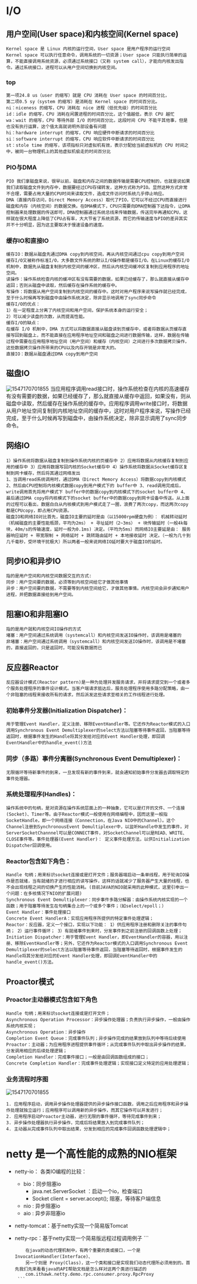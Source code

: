 # I/O
## 用户空间(User space)和内核空间(Kernel space)
    Kernel space 是 Linux 内核的运行空间，User space 是用户程序的运行空间
    Kernel space 可以执行任意命令，调用系统的一切资源；User space 只能执行简单的运算，不能直接调用系统资源，必须通过系统接口（又称 system call），才能向内核发出指令。通过系统接口，进程可以从用户空间切换到内核空间。
### top 
    第一项24.8 us（user 的缩写）就是 CPU 消耗在 User space 的时间百分比，
    第二项0.5 sy（system 的缩写）是消耗在 Kernel space 的时间百分比。
    ni：niceness 的缩写，CPU 消耗在 nice 进程（低优先级）的时间百分比
    id：idle 的缩写，CPU 消耗在闲置进程的时间百分比，这个值越低，表示 CPU 越忙
    wa：wait 的缩写，CPU 等待外部 I/O 的时间百分比，这段时间 CPU 不能干其他事，但是也没有执行运算，这个值太高就说明外部设备有问题
    hi：hardware interrupt 的缩写，CPU 响应硬件中断请求的时间百分比
    si：software interrupt 的缩写，CPU 响应软件中断请求的时间百分比
    st：stole time 的缩写，该项指标只对虚拟机有效，表示分配给当前虚拟机的 CPU 时间之中，被同一台物理机上的其他虚拟机偷走的时间百分比
### PIO与DMA
    PIO 我们拿磁盘来说，很早以前，磁盘和内存之间的数据传输是需要CPU控制的，也就是说如果我们读取磁盘文件到内存中，数据要经过CPU存储转发，这种方式称为PIO。显然这种方式非常不合理，需要占用大量的CPU时间来读取文件，造成文件访问时系统几乎停止响应。
    DMA（直接内存访问，Direct Memory Access）取代了PIO，它可以不经过CPU而直接进行磁盘和内存（内核空间）的数据交换。在DMA模式下，CPU只需要向DMA控制器下达指令，让DMA控制器来处理数据的传送即可，DMA控制器通过系统总线来传输数据，传送完毕再通知CPU，这样就在很大程度上降低了CPU占有率，大大节省了系统资源，而它的传输速度与PIO的差异其实并不十分明显，因为这主要取决于慢速设备的速度。
### 缓存IO和直接IO
    缓存IO：数据从磁盘先通过DMA copy到内核空间，再从内核空间通过cpu copy到用户空间
    缓存I/O又被称作标准I/O，大多数文件系统的默认I/O操作都是缓存I/O。在Linux的缓存I/O机制中，数据先从磁盘复制到内核空间的缓冲区，然后从内核空间缓冲区复制到应用程序的地址空间。
    读操作：操作系统检查内核的缓冲区有没有需要的数据，如果已经缓存了，那么就直接从缓存中返回；否则从磁盘中读取，然后缓存在操作系统的缓存中。
    写操作：将数据从用户空间复制到内核空间的缓存中。这时对用户程序来说写操作就已经完成，至于什么时候再写到磁盘中由操作系统决定，除非显示地调用了sync同步命令
    缓存I/O的优点：
    1）在一定程度上分离了内核空间和用户空间，保护系统本身的运行安全；
    2）可以减少读盘的次数，从而提高性能。
    缓存I/O的缺点：
    在缓存 I/O 机制中，DMA 方式可以将数据直接从磁盘读到页缓存中，或者将数据从页缓存直接写回到磁盘上，而不能直接在应用程序地址空间和磁盘之间进行数据传输，这样，数据在传输过程中需要在应用程序地址空间（用户空间）和缓存（内核空间）之间进行多次数据拷贝操作，这些数据拷贝操作所带来的CPU以及内存开销是非常大的。
    直接IO：数据从磁盘通过DMA copy到用户空间
## 磁盘IO
![1547170701855](./images/diskIo.jpg)
    当应用程序调用read接口时，操作系统检查在内核的高速缓存有没有需要的数据，如果已经缓存了，那么就直接从缓存中返回，如果没有，则从磁盘中读取，然后缓存在操作系统的缓存中。应用程序调用write接口时，将数据从用户地址空间复制到内核地址空间的缓存中，这时对用户程序来说，写操作已经完成，至于什么时候再写到磁盘中，由操作系统决定，除非显示调用了sync同步命令。
## 网络IO
    1）操作系统将数据从磁盘复制到操作系统内核的页缓存中 2）应用将数据从内核缓存复制到应用的缓存中 3）应用将数据写回内核的Socket缓存中 4）操作系统将数据从Socket缓存区复制到网卡缓存，然后将其通过网络发出
    1、当调用read系统调用时，通过DMA（Direct Memory Access）将数据copy到内核模式 2、然后由CPU控制将内核模式数据copy到用户模式下的 buffer中 3、read调用完成后，write调用首先将用户模式下 buffer中的数据copy到内核模式下的socket buffer中 4、最后通过DMA copy将内核模式下的socket buffer中的数据copy到网卡设备中传送。从上面的过程可以看出，数据白白从内核模式到用户模式走了一圈，浪费了两次copy，而这两次copy都是CPUcopy，即占用CPU资源。
    磁盘IO和网络IO对比首先，磁盘IO主要的延时是由（以15000rpm硬盘为例）： 机械转动延时（机械磁盘的主要性能瓶颈，平均为2ms） + 寻址延时（2~3ms） + 块传输延时（一般4k每块，40m/s的传输速度，延时一般为0.1ms) 决定。（平均为5ms）而网络IO主要延是由： 服务器响应延时 + 带宽限制 + 网络延时 + 跳转路由延时 + 本地接收延时 决定。（一般为几十到几千毫秒，受环境干扰极大）所以两者一般来说网络IO延时要大于磁盘IO的延时。
## 同步IO和异步IO
    指的是用户空间和内核空间数据交互的方式:
    同步：用户空间要的数据，必须等到内核空间给它才做其他事情
    异步：用户空间要的数据，不需要等到内核空间给它，才做其他事情。内核空间会异步通知用户进程，并把数据直接给到用户空间。
## 阻塞IO和非阻塞IO
    指的是用户就和内核空间IO操作的方式
    堵塞：用户空间通过系统调用（systemcall）和内核空间发送IO操作时，该调用是堵塞的
    非堵塞：用户空间通过系统调用（systemcall）和内核空间发送IO操作时，该调用是不堵塞的，直接返回的，只是返回时，可能没有数据而已
## 反应器Reactor
    反应器设计模式(Reactor pattern)是一种为处理并发服务请求，并将请求提交到一个或者多个服务处理程序的事件设计模式。当客户端请求抵达后，服务处理程序使用多路分配策略，由一个非阻塞的线程来接收所有的请求，然后派发这些请求至相关的工作线程进行处理。
### 初始事件分发器(Initialization Dispatcher)：
    用于管理Event Handler，定义注册、移除EventHandler等。它还作为Reactor模式的入口调用Synchronous Event Demultiplexer的select方法以阻塞等待事件返回，当阻塞等待返回时，根据事件发生的Handle将其分发给对应的Event Handler处理，即回调EventHandler中的handle_event()方法
### 同步（多路）事件分离器(Synchronous Event Demultiplexer)：
    无限循环等待新事件的到来，一旦发现有新的事件到来，就会通知初始事件分发器去调取特定的事件处理器。
### 系统处理程序(Handles)：
    操作系统中的句柄，是对资源在操作系统层面上的一种抽象，它可以是打开的文件、一个连接(Socket)、Timer等。由于Reactor模式一般使用在网络编程中，因而这里一般指SocketHandle，即一个网络连接（Connection，在Java NIO中的Channel）。这个Channel注册到SynchronousEvent Demultiplexer中，以监听Handle中发生的事件，对ServerSocketChannnel可以是CONNECT事件，对SocketChannel可以是READ、WRITE、CLOSE事件等。事件处理器(Event Handler)： 定义事件处理方法，以供Initialization Dispatcher回调使用。
### Reactor包含如下角色：
    Handle 句柄；用来标识socket连接或是打开文件；服务器端启动一条单线程，用于轮询IO操作是否就绪，当有就绪的才进行相应的读写操作，这样的话就减少了服务器产生大量的线程，也不会出现线程之间的切换产生的性能消耗。(目前JAVA的NIO就采用的此种模式，这里引申出一个问题：在多核情况下NIO的扩展问题)
    Synchronous Event Demultiplexer：同步事件多路分解器：由操作系统内核实现的一个函数；用于阻塞等待发生在句柄集合上的一个或多个事件；（如select/epoll；）
    Event Handler：事件处理接口
    Concrete Event HandlerA：实现应用程序所提供的特定事件处理逻辑；
    Reactor：反应器，定义一个接口，实现以下功能： 1）供应用程序注册和删除关注的事件句柄； 2）运行事件循环； 3）有就绪事件到来时，分发事件到之前注册的回调函数上处理；  
    Initiation Dispatcher：用于管理Event Handler，即EventHandler的容器，用以注册、移除EventHandler等；另外，它还作为Reactor模式的入口调用Synchronous Event Demultiplexer的select方法以阻塞等待事件返回，当阻塞等待返回时，根据事件发生的Handle将其分发给对应的Event Handler处理，即回调EventHandler中的handle_event()方法。
## Proactor模式
### Proactor主动器模式包含如下角色
    Handle 句柄；用来标识socket连接或是打开文件；
    Asynchronous Operation Processor：异步操作处理器；负责执行异步操作，一般由操作系统内核实现；
    Asynchronous Operation：异步操作
    Completion Event Queue：完成事件队列；异步操作完成的结果放到队列中等待后续使用
    Proactor：主动器；为应用程序进程提供事件循环；从完成事件队列中取出异步操作的结果，分发调用相应的后续处理逻辑；
    Completion Handler：完成事件接口；一般是由回调函数组成的接口；
    Concrete Completion Handler：完成事件处理逻辑；实现接口定义特定的应用处理逻辑；
### 业务流程时序图
![1547170701855](./images/proactor.jpg)

    1. 应用程序启动，调用异步操作处理器提供的异步操作接口函数，调用之后应用程序和异步操作处理就独立运行；应用程序可以调用新的异步操作，而其它操作可以并发进行；
    2. 应用程序启动Proactor主动器，进行无限的事件循环，等待完成事件到来；
    3. 异步操作处理器执行异步操作，完成后将结果放入到完成事件队列；
    4. 主动器从完成事件队列中取出结果，分发到相应的完成事件回调函数处理逻辑中；
# netty 是一个高性能的成熟的NIO框架
* netty-io： 各类IO编程的比较：
    * bio：同步阻塞io
        * java.net.ServerSocket ：启动一个io，检查端口 
        * Socket client = server.accept(); 阻塞，等待客户端信息
    * nio : 异步阻塞io
    * aio : 异步非阻塞io
* netty-tomcat：基于netty实现一个简易版Tomcat
* netty-rpc：基于netty实现一个简易版远程过程调用例子
       ```
          
          在java的动态代理机制中，有两个重要的类或接口，一个是 InvocationHandler(Interface)、
          另一个则是 Proxy(Class)，这一个类和接口是实现我们动态代理所必须用到的。首先我们先来看看java的API帮助文档是怎么样对这两个类进行描述的
          com.ithawk.netty.demo.rpc.consumer.proxy.RpcProxy
       ```